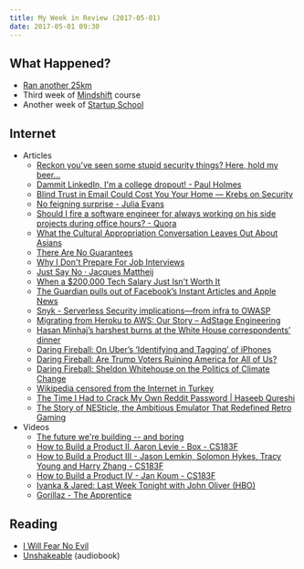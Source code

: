 ```yaml
---
title: My Week in Review (2017-05-01)
date: 2017-05-01 09:30
---
```


## What Happened?

- [Ran another 25km](https://runkeeper.com/user/blakeembrey/activity/973473448)
- Third week of [Mindshift](https://www.coursera.org/learn/mindshift) course
- Another week of [Startup School](https://www.startupschool.org/course)

## Internet

- Articles
  - [Reckon you've seen some stupid security things? Here, hold my beer...](https://www.troyhunt.com/reckon-youve-seen-some-stupid-security-things-here-hold-my-beer/)
  - [Dammit LinkedIn, I'm a college dropout! - Paul Holmes](http://paulholmes.ca/2009/11/20/dammit-linkedin-im-a-college-dropout/)
  - [Blind Trust in Email Could Cost You Your Home — Krebs on Security](https://krebsonsecurity.com/2017/04/blind-trust-in-email-could-cost-you-your-home/)
  - [No feigning surprise - Julia Evans](https://jvns.ca/blog/2017/04/27/no-feigning-surprise/)
  - [Should I fire a software engineer for always working on his side projects during office hours? - Quora](https://www.quora.com/Should-I-fire-a-software-engineer-for-always-working-on-his-side-projects-during-office-hours)
  - [What the Cultural Appropriation Conversation Leaves Out About Asians](http://www.complex.com/life/2016/06/asian-identities-cultural-appropriation)
  - [There Are No Guarantees](http://www.mrmoneymustache.com/2017/04/25/there-are-no-guarantees/)
  - [Why I Don't Prepare For Job Interviews](https://dev.to/pbeekums/why-i-dont-prepare-for-job-interviews)
  - [Just Say No · Jacques Mattheij](http://jacquesmattheij.com/just-say-no)
  - [When a \$200,000 Tech Salary Just Isn't Worth It](https://motherboard.vice.com/en_us/article/when-a-dollar200000-tech-salary-just-isnt-worth-it)
  - [The Guardian pulls out of Facebook’s Instant Articles and Apple News](http://digiday.com/media/guardian-pulls-facebooks-instant-articles-apple-news/)
  - [Snyk - Serverless Security implications—from infra to OWASP](https://snyk.io/blog/serverless-security-implications-from-infra-to-owasp/)
  - [Migrating from Heroku to AWS: Our Story – AdStage Engineering](https://medium.com/adstage-engineering/migrating-from-heroku-to-aws-our-story-80084d31025e)
  - [Hasan Minhaj’s harshest burns at the White House correspondents’ dinner](https://www.washingtonpost.com/news/reliable-source/wp/2017/04/30/hasan-minhajs-harshest-burns-at-the-white-house-correspondents-dinner/)
  - [Daring Fireball: On Uber’s ‘Identifying and Tagging’ of iPhones](https://daringfireball.net/2017/04/uber_identifying_and_tagging_iphones)
  - [Daring Fireball: Are Trump Voters Ruining America for All of Us?](https://daringfireball.net/linked/2017/04/27/nichols-trump)
  - [Daring Fireball: Sheldon Whitehouse on the Politics of Climate Change](https://daringfireball.net/linked/2017/04/27/whitehouse-climate-change)
  - [Wikipedia censored from the Internet in Turkey](https://www.privateinternetaccess.com/blog/2017/04/wikipedia-censored-from-the-internet-in-turkey/)
  - [The Time I Had to Crack My Own Reddit Password | Haseeb Qureshi](http://haseebq.com/the-time-i-had-to-crack-my-own-reddit-password/)
  - [The Story of NESticle, the Ambitious Emulator That Redefined Retro Gaming](https://motherboard.vice.com/en_us/article/the-story-of-nesticle-the-ambitious-emulator-that-redefined-retro-gaming)
- Videos
  - [The future we're building -- and boring](https://www.ted.com/talks/elon_musk_the_future_we_re_building_and_boring)
  - [How to Build a Product II, Aaron Levie - Box - CS183F](https://www.youtube.com/watch?v=qRt7mFuKwQY)
  - [How to Build a Product III - Jason Lemkin, Solomon Hykes, Tracy Young and Harry Zhang - CS183F](https://www.youtube.com/watch?v=09GRs0FXdWQ)
  - [How to Build a Product IV - Jan Koum - CS183F](https://www.youtube.com/watch?v=s1Rd4UShDxQ)
  - [Ivanka & Jared: Last Week Tonight with John Oliver (HBO)](https://www.youtube.com/watch?v=wD8AwgO0AQI)
  - [Gorillaz - The Apprentice](https://www.youtube.com/watch?v=LdPyYze2NIA)

## Reading

- [I Will Fear No Evil](https://www.goodreads.com/book/show/175325.I_Will_Fear_No_Evil)
- [Unshakeable](https://www.goodreads.com/book/show/22543496-elon-musk) (audiobook)

